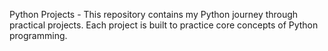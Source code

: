    
Python Projects - This repository contains my Python journey through practical projects. Each project is built to practice core concepts of Python programming.
